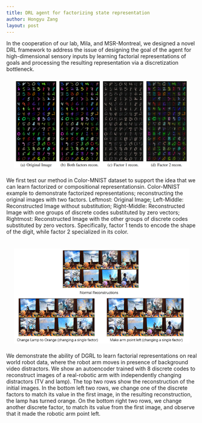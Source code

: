 ```yaml
---
title: DRL agent for factorizing state representation
author: Hongyu Zang
layout: post
---
```

<!-- 日期可能需要改一下 -->
<div class="container">
	<p>In the cooperation of our lab, Mila, and MSR-Montreal, we designed a novel DRL framework to address the issue of designing the goal of the agent for high-dimensional sensory inputs by learning factorial representations of goals and processing the resulting representation via a discretization bottleneck.</p>
</div>
<div style="float:none;border:solid 1px 000;margin:20px;text-align: center;"><img src="/assets/images/research/img_reconstruct_vq.png"></div>
<div class="container">
	<p>We first test our method in Color-MNIST dataset to support the idea that we can learn factorized or compositional representationsin. Color-MNIST example to demonstrate factorized representations; reconstructing the original images with two factors. Leftmost: Original Image; Left-Middle: Reconstructed Image without substitution; Right-Middle: Reconstructed Image with one groups of discrete codes substituted by zero vectors; Rightmost: Reconstructed Image with the other groups of discrete codes substituted by zero vectors. Specifically, factor 1 tends to encode the shape of the digit, while factor 2 specialized in its color.</p>
</div>
<div style="float:none;border:solid 1px 000;margin:20px;text-align: center;">&nbsp;&nbsp;&nbsp;&nbsp;&nbsp;&nbsp;&nbsp;&nbsp;&nbsp;&nbsp;&nbsp;&nbsp;&nbsp;&nbsp;&nbsp;&nbsp;&nbsp;<img src="/assets/images/research/robot_reconstruct_vq.png"></div>
<div class="container">
	<p>We demonstrate the ability of DGRL to learn factorial representations on real world robot data, where the robot arm moves in presence of background video distractors. We show an autoencoder trained with 8 discrete codes to reconstruct images of a real-robotic arm with independently changing distractors (TV and lamp). The top two rows show the reconstruction of the initial images. In the bottom left two rows, we change one of the discrete factors to match its value in the first image, in the resulting reconstruction, the lamp has turned orange. On the bottom right two rows, we change another discrete factor, to match its value from the first image, and observe that it made the robotic arm point left.</p>
</div>